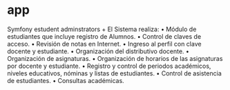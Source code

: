 # app
Symfony estudent adminstrators +
El Sistema realiza:
•	Módulo de estudiantes que incluye registro de Alumnos.
•	Control de claves de acceso. 
•	Revisión de notas en Internet. 
•	Ingreso al perfil con clave docente y estudiante.
•	Organización del distributivo docente.
•	Organización de asignaturas.
•	Organización de horarios de las asignaturas por docente y estudiante.
•	Registro y control de periodos académicos, niveles educativos, nóminas y listas de estudiantes.
•	Control de asistencia de estudiantes.
•	Consultas académicas.





